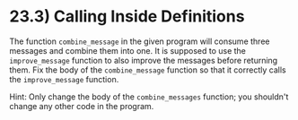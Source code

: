 # 23.3) Calling Inside Definitions

The function `combine_message` in the given program will consume three messages
and combine them into one. It is supposed to use the `improve_message` function
to also improve the messages before returning them. Fix the body of the
`combine_message` function so that it correctly calls the `improve_message`
function.

Hint: Only change the body of the `combine_messages` function; you shouldn't
change any other code in the program.
